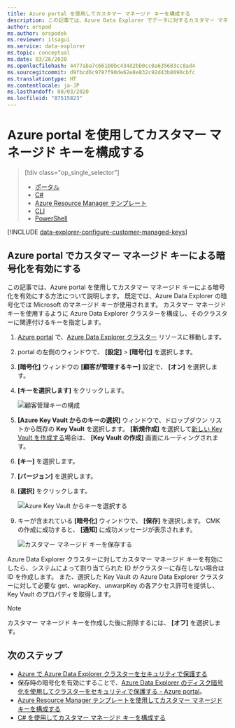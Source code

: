 ```yaml
---
title: Azure portal を使用してカスタマー マネージド キーを構成する
description: この記事では、Azure Data Explorer でデータに対するカスタマー マネージド キーの暗号化を構成する方法について説明します。
author: orspod
ms.author: orspodek
ms.reviewer: itsagui
ms.service: data-explorer
ms.topic: conceptual
ms.date: 03/26/2020
ms.openlocfilehash: 4477aba7c661b0bc434d2bb0cc0a635603cc8ad4
ms.sourcegitcommit: d9fbcd6c9787f90de62e8e832c92d43b8090cbfc
ms.translationtype: HT
ms.contentlocale: ja-JP
ms.lasthandoff: 08/03/2020
ms.locfileid: "87515823"
---
```

# <a name="configure-customer-managed-keys-using-the-azure-portal"></a>Azure portal を使用してカスタマー マネージド キーを構成する

> [!div class="op_single_selector"]
> * [ポータル](customer-managed-keys-portal.md)
> * [C#](customer-managed-keys-csharp.md)
> * [Azure Resource Manager テンプレート](customer-managed-keys-resource-manager.md)
> * [CLI](customer-managed-keys-cli.md)
> * [PowerShell](customer-managed-keys-powershell.md)

[!INCLUDE [data-explorer-configure-customer-managed-keys](includes/data-explorer-configure-customer-managed-keys.md)]

## <a name="enable-encryption-with-customer-managed-keys-in-the-azure-portal"></a>Azure portal でカスタマー マネージド キーによる暗号化を有効にする

この記事では、Azure portal を使用してカスタマー マネージド キーによる暗号化を有効にする方法について説明します。 既定では、Azure Data Explorer の暗号化では Microsoft のマネージド キーが使用されます。 カスタマー マネージド キーを使用するように Azure Data Explorer クラスターを構成し、そのクラスターに関連付けるキーを指定します。

1. [Azure portal](https://portal.azure.com/) で、[Azure Data Explorer クラスター](create-cluster-database-portal.md#create-a-cluster) リソースに移動します。 
1. portal の左側のウィンドウで、 **[設定]**  >  **[暗号化]** を選択します。
1. **[暗号化]** ウィンドウの **[顧客が管理するキー]** 設定で、 **[オン]** を選択します。
1. **[キーを選択します]** をクリックします。

    ![顧客管理キーの構成](media/customer-managed-keys-portal/cmk-encryption-setting.png)

1. **[Azure Key Vault からのキーの選択]** ウィンドウで、ドロップダウン リストから既存の **Key Vault** を選択します。 **[新規作成]** を選択して[新しい Key Vault を作成する](/azure/key-vault/quick-create-portal#create-a-vault)場合は、 **[Key Vault の作成]** 画面にルーティングされます。

1. **[キー]** を選択します。
1. **[バージョン]** を選択します。
1. **[選択]** をクリックします。

    ![Azure Key Vault からキーを選択する](media/customer-managed-keys-portal/cmk-key-vault.png)

1. キーが含まれている **[暗号化]** ウィンドウで、 **[保存]** を選択します。 CMK の作成に成功すると、 **[通知]** に成功メッセージが表示されます。

    ![カスタマー マネージド キーを保存する](media/customer-managed-keys-portal/cmk-encryption-setting.png)

Azure Data Explorer クラスターに対してカスタマー マネージド キーを有効にしたら、システムによって割り当てられた ID がクラスターに存在しない場合は ID を作成します。 また、選択した Key Vault の Azure Data Explorer クラスターに対して必要な get、wrapKey、unwarpKey の各アクセス許可を提供し、Key Vault のプロパティを取得します。 

> [!NOTE]
> カスタマー マネージド キーを作成した後に削除するには、 **[オフ]** を選択します。

## <a name="next-steps"></a>次のステップ

* [Azure で Azure Data Explorer クラスターをセキュリティで保護する](security.md)
* 保存時の暗号化を有効にすることで、[Azure Data Explorer のディスク暗号化を使用してクラスターをセキュリティで保護する - Azure portal](cluster-disk-encryption.md)。
* [Azure Resource Manager テンプレートを使用してカスタマー マネージド キーを構成する](customer-managed-keys-resource-manager.md)
* [C# を使用してカスタマー マネージド キーを構成する](customer-managed-keys-csharp.md)




